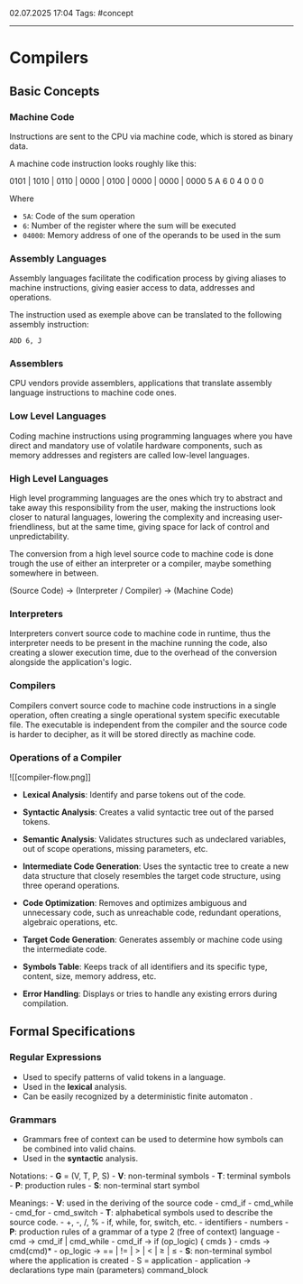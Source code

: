 02.07.2025 17:04
Tags: #concept

---
# Compilers

## Basic Concepts
### Machine Code
Instructions are sent to the CPU via machine code, which is stored as binary data.

A machine code instruction looks roughly like this:

0101 | 1010 | 0110 | 0000 | 0100 | 0000 | 0000 | 0000
   5        A         6         0          4         0          0          0

Where
- `5A`: Code of the sum operation
- `6`: Number of the register where the sum will be executed
- `04000`: Memory address of one of the operands to be used in the sum

### Assembly Languages
Assembly languages facilitate the codification process by giving aliases to machine instructions, giving easier access to data, addresses and operations.

The instruction used as exemple above can be translated to the following assembly instruction:

`ADD 6, J`

### Assemblers
CPU vendors provide assemblers, applications that translate assembly language instructions to machine code ones.

### Low Level Languages
Coding machine instructions using programming languages where you have direct and mandatory use of volatile hardware components, such as memory addresses and registers are called low-level languages.

###  High Level Languages 
High level programming languages are the ones which try to abstract and take away this responsibility from the user, making the instructions look closer to natural languages, lowering the complexity and increasing user-friendliness, but at the same time, giving space for lack of control and unpredictability.

The conversion from a high level source code to machine code is done trough the use of either an interpreter or a compiler, maybe something somewhere in between.

(Source Code) → (Interpreter / Compiler) → (Machine Code)

### Interpreters
Interpreters convert source code to machine code in runtime, thus the interpreter needs to be present in the machine running the code, also creating a slower execution time, due to the overhead of the conversion alongside the application's logic.

### Compilers
Compilers convert source code to machine code instructions in a single operation, often creating a single operational system specific executable file. The executable is independent from the compiler and the source code is harder to decipher, as it will be stored directly as machine code.

### Operations of a Compiler

![[compiler-flow.png]]

- **Lexical Analysis**: Identify and parse tokens out of the code.
- **Syntactic Analysis**: Creates a valid syntactic tree out of the parsed tokens.
- **Semantic Analysis**: Validates structures such as undeclared variables, out of scope operations, missing parameters, etc.
- **Intermediate Code Generation**: Uses the syntactic tree to create a new data structure that closely resembles the target code structure, using three operand operations.
- **Code Optimization**: Removes and optimizes ambiguous and unnecessary code, such as unreachable code, redundant operations, algebraic operations, etc.
- **Target Code Generation**: Generates assembly or machine code using the intermediate code.

- **Symbols Table**: Keeps track of all identifiers and its specific type, content, size, memory address, etc.
- **Error Handling**: Displays or tries to handle any existing errors during compilation.

## Formal Specifications

### Regular Expressions
- Used to specify patterns of valid tokens in a language.
- Used in the **lexical** analysis.
- Can be easily recognized by a deterministic finite automaton .

### Grammars
- Grammars free of context can be used to determine how symbols can be combined into valid chains.
- Used in the **syntactic** analysis.

Notations:
	- **G** = (V, T, P, S)
	- **V**: non-terminal symbols
	- **T**: terminal symbols
	- **P**: production rules
	- **S**: non-terminal start symbol

Meanings:
	- **V**: used in the deriving of the source code
		- cmd_if
		- cmd_while
		- cmd_for
		- cmd_switch
	- **T**: alphabetical symbols used to describe the source code.
		- +, -, /, %
		- if, while, for, switch, etc.
		- identifiers
		- numbers
	- **P**: production rules of a grammar of a type 2 (free of context) language
		- cmd → cmd_if | cmd_while
		- cmd_if → if (op_logic) { cmds }
		- cmds → cmd(cmd)*
		- op_logic → == |  != | > | < | ≥ | ≤
	- **S**: non-terminal symbol where the application is created
		- S = application
		- application → declarations type main (parameters) command_block
